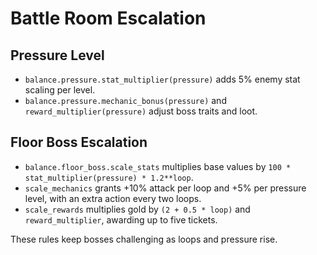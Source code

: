 # Battle Room Escalation

## Pressure Level
- `balance.pressure.stat_multiplier(pressure)` adds 5% enemy stat scaling per level.
- `balance.pressure.mechanic_bonus(pressure)` and `reward_multiplier(pressure)` adjust boss traits and loot.

## Floor Boss Escalation
- `balance.floor_boss.scale_stats` multiplies base values by `100 * stat_multiplier(pressure) * 1.2**loop`.
- `scale_mechanics` grants +10% attack per loop and +5% per pressure level, with an extra action every two loops.
- `scale_rewards` multiplies gold by `(2 + 0.5 * loop)` and `reward_multiplier`, awarding up to five tickets.

These rules keep bosses challenging as loops and pressure rise.

